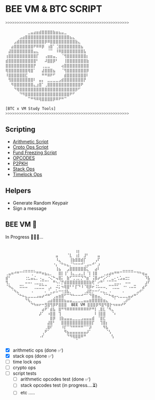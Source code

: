 # BEE VM & BTC SCRIPT 

```sh
>>>>>>>>>>>>>>>>>>>>>>>>>>>>>>>>>>>>>>>>>>>>>>>>>>>>>>
 
⠀⠀⠀⠀⠀⠀⠀⠀⣀⣤⣴⣶⣾⣿⣿⣿⣿⣷⣶⣦⣤⣀⠀⠀⠀⠀⠀⠀⠀⠀
⠀⠀⠀⠀⠀⣠⣴⣿⣿⣿⣿⣿⣿⣿⣿⣿⣿⣿⣿⣿⣿⣿⣿⣦⣄⠀⠀⠀⠀⠀
⠀⠀⠀⣠⣾⣿⣿⣿⣿⣿⣿⣿⣿⣿⡿⠿⣿⣿⣿⣿⣿⣿⣿⣿⣿⣷⣄⠀⠀⠀
⠀⠀⣴⣿⣿⣿⣿⣿⣿⣿⠟⠿⠿⡿⠀⢰⣿⠁⢈⣿⣿⣿⣿⣿⣿⣿⣿⣦⠀⠀
⠀⣼⣿⣿⣿⣿⣿⣿⣿⣿⣤⣄⠀⠀⠀⠈⠉⠀⠸⠿⣿⣿⣿⣿⣿⣿⣿⣿⣧⠀
⢰⣿⣿⣿⣿⣿⣿⣿⣿⣿⣿⡏⠀⠀⢠⣶⣶⣤⡀⠀⠈⢻⣿⣿⣿⣿⣿⣿⣿⡆
⣾⣿⣿⣿⣿⣿⣿⣿⣿⣿⣿⠃⠀⠀⠼⣿⣿⡿⠃⠀⠀⢸⣿⣿⣿⣿⣿⣿⣿⣷
⣿⣿⣿⣿⣿⣿⣿⣿⣿⣿⡟⠀⠀⢀⣀⣀⠀⠀⠀⠀⢴⣿⣿⣿⣿⣿⣿⣿⣿⣿
⢿⣿⣿⣿⣿⣿⣿⣿⢿⣿⠁⠀⠀⣼⣿⣿⣿⣦⠀⠀⠈⢻⣿⣿⣿⣿⣿⣿⣿⡿
⠸⣿⣿⣿⣿⣿⣿⣏⠀⠀⠀⠀⠀⠛⠛⠿⠟⠋⠀⠀⠀⣾⣿⣿⣿⣿⣿⣿⣿⠇
⠀⢻⣿⣿⣿⣿⣿⣿⣿⣿⠇⠀⣤⡄⠀⣀⣀⣀⣀⣠⣾⣿⣿⣿⣿⣿⣿⣿⡟⠀
⠀⠀⠻⣿⣿⣿⣿⣿⣿⣿⣄⣰⣿⠁⢀⣿⣿⣿⣿⣿⣿⣿⣿⣿⣿⣿⣿⠟⠀⠀
⠀⠀⠀⠙⢿⣿⣿⣿⣿⣿⣿⣿⣿⣿⣿⣿⣿⣿⣿⣿⣿⣿⣿⣿⣿⡿⠋⠀⠀⠀
⠀⠀⠀⠀⠀⠙⠻⣿⣿⣿⣿⣿⣿⣿⣿⣿⣿⣿⣿⣿⣿⣿⣿⠟⠋⠀⠀⠀⠀⠀
⠀⠀⠀⠀⠀⠀⠀⠀⠉⠛⠻⠿⢿⣿⣿⣿⣿⡿⠿⠟⠛⠉⠀⠀⠀⠀⠀⠀⠀⠀
 
[BTC x VM Study Tools]
>>>>>>>>>>>>>>>>>>>>>>>>>>>>>>>>>>>>>>>>>>>>>>>>>>>>>>
```

## Scripting

- [Arithmetic Script](./scripts/arithmetic_ops.bscript)
- [Crpto Ops Script](./scripts/crypto_ops.bscript)
- [Fund Freezing Script](./scripts/fund_freezing.bscript)
- [OPCODES](./scripts/opcodes.bscript)
- [P2PKH](./scripts/p2pkh.bscript)
- [Stack Ops](./scripts/stack_ops.bscript)
- [Timelock Ops](./scripts/timelock_ops.bscript)

## Helpers

- Generate Random Keypair
- Sign a message

## BEE VM 🐝

In Progress 👷🏻‍♂️...

```shell

⠀⠀⠀⠀⠀⠀⠀⠀⠀⠀⠀⠀⠀⠀⠀⠀⠀⠀⠀⠀⠀⠀⠀⠀⠀⢰⡆⠀⠀⠀⠀⠀⠀⠀⠀⠀⠀⠀⠀⠀⠀⠀⠀⠀⠀⠀⠀⠀⠀⠀⠀⠀
⠀⠀⠀⠀⠀⠀⠀⠀⠀⠀⠀⠀⠀⠀⠀⠀⠀⠀⣤⠀⠀⠀⠈⣇⠀⢰⡇⠀⣸⠃⠀⠀⠀⣤⠀⠀⠀⠀⠀⠀⠀⠀⠀⠀⠀⠀⠀⠀⠀⠀⠀⠀
⠀⠀⠀⠀⠀⠀⠀⠀⠀⠀⠀⠀⠀⠀⠀⠀⠀⠀⠸⣄⠀⠀⠀⢸⣷⣿⣿⣾⡏⠀⠀⠀⢠⠏⠀⠀⠀⠀⠀⠀⠀⠀⠀⠀⠀⠀⠀⠀⠀⠀⠀⠀
⠀⠀⠀⠀⠀⠀⠀⠀⠀⠀⠀⠀⠀⠀⠀⠀⠀⠐⡄⠈⠓⠦⣄⡈⠑⠒⠒⠚⢁⣠⠤⠚⠁⡰⠀⠀⠀⠀⠀⠀⠀⠀⠀⠀⠀⠀⠀⠀⠀⠀⠀⠀
⠀⠀⠀⠀⠀⠀⢀⣀⣀⣀⡀⠀⠀⠀⠀⠀⠀⠀⢸⣦⠀⠀⣠⣿⣿⣿⣿⣿⣿⣅⠀⠀⣴⠇⠀⠀⠀⠀⠀⠀⠀⠀⣀⣀⣀⣀⠀⠀⠀⠀⠀⠀
⢀⣤⠶⠚⠛⠉⠉⠉⠉⢉⠉⠛⠛⠶⣦⣄⡀⠀⠀⣿⡇⢸⠁⢸⣄⣀⣠⣀⡇⠈⡇⢸⣿⠀⠀⢀⣠⣴⠶⠛⠛⠉⠉⠉⠉⠉⠉⠙⠓⢶⣤⠀
⣾⠃⠀⠀⠀⠀⠀⢐⣂⣤⣌⡀⠠⣀⠀⠐⢌⠓⢤⣿⡅⠀⣷⠋⢉⢉⡉⡙⠙⣶⠁⢨⣿⡴⠚⡡⠊⠁⣀⠄⢂⣡⣤⣒⡂⠀⠀⠀⠀⠀⠹⣧
⢻⡀⠀⠀⠀⠀⠀⠤⠤⠄⢀⣀⣈⡉⠉⠁⠀⠛⠢⠌⡛⣾⣿⣿⣿⣿⣿⣿⣿⣿⣷⢟⠁⠔⠛⠁⠈⠉⠉⣉⣀⡀⠀⠤⠤⠀⠀⠀⠀⠀⣰⠏
⠈⠳⣄⠀⠀⠭⠥⠤⠀⠀⢀⣀⣉⣉⠉⢀⡄⠀⠬⡅⠲⢿⣿⠃⠃⡏⠙⠸⠈⢿⡿⠖⠨⠥⠤⠤⡀⠉⢉⣉⣁⠀⠐⠂⠠⠤⠭⠀⠀⣴⠋⠀
⠀⠀⠈⠳⣄⠀⠀⠀⠀⠠⠀⠀⠀⠀⠄⠈⣀⡤⠥⠒⢒⣺⣧⡀⠀⠀⠀⠀⢀⣼⣟⡒⠒⠊⠤⣄⡀⠠⠀⠀⠀⠀⠄⠀⠀⠀⠀⣠⠞⠁⠀⠀
⠀⠀⠀⠀⠈⠓⠦⣄⣀⣀⣀⣠⣤⡴⠚⠛⠁⢀⣤⣶⣿⠋⠉⠙⠓⠒⠒⠚⠉⠁⠙⣿⣶⣤⡀⠈⠉⠓⢶⡤⢄⣀⣀⣀⣤⡴⠛⠁⠀⠀⠀⠀
⠀⠀⠀⠀⠀⠀⠀⠙⢧⡀⠀⠀⠀⠀⠀⣠⣴⣿⣿⣿⣿⣦⣤⣤⣀⣀⣀⣀⣤⣤⣶⣿⣿⣿⣿⣶⣄⠀⠀⠁⠀⠀⢀⡼⠋⠀⠀⠀⠀⠀⠀⠀
⠀⠀⠀⠀⠀⠀⠀⠀⠀⠙⠳⠶⠖⠒⣻⣿⢻⡿⠟⣿⣿⣿  BEE VM ⣿⣿⣿⡿⠻⣿⠻⣿⡗⠲⠶⠶⠞⠋⠀⠀⠀⠀⠀⠀⠀⠀⠀
⠀⠀⠀⠀⠀⠀⠀⠀⠀⠀⠀⠀⠀⣴⠟⠁⣾⣧⠀⣿⠛⠻⠿⠿⠿⠿⠿⠿⠿⠿⠟⠛⡇⢀⣿⣇⠈⠻⣄⠀⠀⠀⠀⠀⠀⠀⠀⠀⠀⠀⠀⠀
⠀⠀⠀⠀⠀⠀⠀⠀⠀⠀⠀⠀⡼⠁⠀⠰⣿⣿⠀⢹⠀⠀⠀⠀⠀⠀⠀⠀⠀⠀⠀⠀⠇⢸⣿⣿⠀⠀⠈⠆⠀⠀⠀⠀⠀⠀⠀⠀⠀⠀⠀⠀
⠀⠀⠀⠀⠀⠀⠀⠀⠀⠀⠀⠀⠀⠀⠀⠀⣿⡿⠀⢸⣷⣤⣤⣤⣀⣀⣀⣠⣤⣤⣤⣾⠀⠈⣿⣏⠀⠀⠀⠀⠀⠀⠀⠀⠀⠀⠀⠀⠀⠀⠀⠀
⠀⠀⠀⠀⠀⠀⠀⠀⠀⠀⠀⠀⠀⠀⠀⣼⣿⠃⠀⠀⣿⣿⣿⣿⣿⣿⣿⣿⣿⣿⣿⡏⠀⠀⢹⣿⡆⠀⠀⠀⠀⠀⠀⠀⠀⠀⠀⠀⠀⠀⠀⠀
⠀⠀⠀⠀⠀⠀⠀⠀⠀⠀⠀⠀⠀⠀⢀⣿⠏⠀⠀⠀⠸⡏⠉⠙⠛⠛⠛⠛⠉⠉⡽⠀⠀⠀⠀⠻⣧⠀⠀⠀⠀⠀⠀⠀⠀⠀⠀⠀⠀⠀⠀⠀
⠀⠀⠀⠀⠀⠀⠀⠀⠀⠀⠀⠀⠀⢀⠟⠁⠀⠀⠀⠀⠀⠻⣦⣤⣤⣤⣤⣤⣤⡼⠁⠀⠀⠀⠀⠀⠈⢣⠀⠀⠀⠀⠀⠀⠀⠀⠀⠀⠀⠀⠀⠀
⠀⠀⠀⠀⠀⠀⠀⠀⠀⠀⠀⠀⠠⠎⠀⠀⠀⠀⠀⠀⠀⠀⠙⠻⢿⣿⣿⠿⠛⠀⠀⠀⠀⠀⠀⠀⠀⠀⢣⠀⠀⠀⠀⠀⠀⠀⠀⠀⠀⠀⠀⠀
⠀⠀⠀⠀⠀⠀⠀⠀⠀⠀⠀⠀⠀⠀⠀⠀⠀⠀⠀⠀⠀⠀⠀⠀⠀⠈⠀⠀⠀⠀⠀⠀⠀⠀⠀⠀⠀⠀⠀⠀⠀⠀⠀⠀⠀⠀⠀⠀⠀⠀⠀⠀
```

- [x] arithmetic ops (done ✅)
- [x] stack ops (done ✅)
- [ ] time lock ops
- [ ] crypto ops
- [ ] script tests
  - [ ] arithmetic opcodes test (done ✅)
  - [ ] stack opcodes test (in progress....⏳)
  - [ ] etc .....
